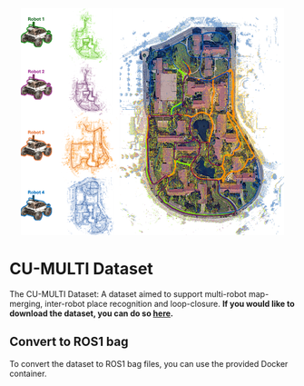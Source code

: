 <p align="center">
  <img src="./assets/banner_light.png" alt="banner" height="400">
</p>

# CU-MULTI Dataset
The CU-MULTI Dataset: A dataset aimed to support multi-robot map-merging, inter-robot place recognition and loop-closure. **If you would like to download the dataset, you can do so [here](https://drive.google.com/drive/folders/1lrhCDy2flNDyyPkKeTmA8tNgFj4JxSwi?usp=sharing).**

## Convert to ROS1 bag
 
To convert the dataset to ROS1 bag files, you can use the provided Docker container. 
